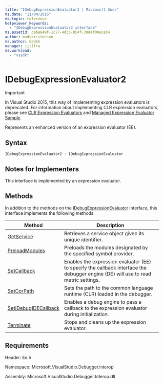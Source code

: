 ```yaml
---
title: "IDebugExpressionEvaluator2 | Microsoft Docs"
ms.date: "11/04/2016"
ms.topic: reference
helpviewer_keywords:
  - "IDebugExpressionEvaluator2 interface"
ms.assetid: cebe649f-1c77-4d33-854f-30d4f00eceb4
author: madskristensen
ms.author: madsk
manager: jillfra
ms.workload:
  - "vssdk"
---
```

# IDebugExpressionEvaluator2
> [!IMPORTANT]
> In Visual Studio 2015, this way of implementing expression evaluators is deprecated. For information about implementing CLR expression evaluators, please see [CLR Expression Evaluators](https://github.com/Microsoft/ConcordExtensibilitySamples/wiki/CLR-Expression-Evaluators) and [Managed Expression Evaluator Sample](https://github.com/Microsoft/ConcordExtensibilitySamples/wiki/Managed-Expression-Evaluator-Sample).

 Represents an enhanced version of an expression evaluator (EE).

## Syntax

```
IDebugExpressionEvaluator2 : IDebugExpressionEvaluator
```

## Notes for Implementers
 This interface is implemented by an expression evaluator.

## Methods
 In addition to the methods on the [IDebugExpressionEvaluator](../../../extensibility/debugger/reference/idebugexpressionevaluator.md) interface, this interface implements the following methods:

|Method|Description|
|------------|-----------------|
|[GetService](../../../extensibility/debugger/reference/idebugexpressionevaluator2-getservice.md)|Retrieves a service object given its unique identifier.|
|[PreloadModules](../../../extensibility/debugger/reference/idebugexpressionevaluator2-preloadmodules.md)|Preloads the modules designated by the specified symbol provider.|
|[SetCallback](../../../extensibility/debugger/reference/idebugexpressionevaluator2-setcallback.md)|Enables the expression evaluator (EE) to specify the callback interface the debugger engine (DE) will use to read metric settings.|
|[SetCorPath](../../../extensibility/debugger/reference/idebugexpressionevaluator2-setcorpath.md)|Sets the path to the common language runtime (CLR) loaded in the debugger.|
|[SetIDebugIDECallback](../../../extensibility/debugger/reference/idebugexpressionevaluator2-setidebugidecallback.md)|Enables a debug engine to pass a callback to the expression evaluator during initialization.|
|[Terminate](../../../extensibility/debugger/reference/idebugexpressionevaluator2-terminate.md)|Stops and cleans up the expression evaluator.|

## Requirements
 Header: Ee.h

 Namespace: Microsoft.VisualStudio.Debugger.Interop

 Assembly: Microsoft.VisualStudio.Debugger.Interop.dll